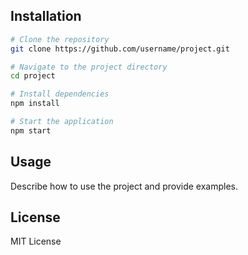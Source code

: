 ## Installation
```bash
# Clone the repository
git clone https://github.com/username/project.git

# Navigate to the project directory
cd project

# Install dependencies
npm install

# Start the application
npm start
```

## Usage
Describe how to use the project and provide examples.

## License
MIT License
